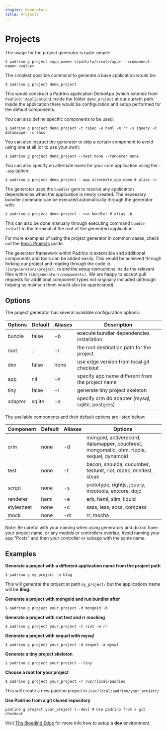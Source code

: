 ```yaml
---
chapter: Generators
title: Projects
---
```


# Projects

The usage for the project generator is quite simple:

```shell
$ padrino g project <app_name> </path/to/create/app> --<component-name> <value>
```

The simplest possible command to generate a base application would be:

```shell
$ padrino g project demo_project
```

This would construct a Padrino application DemoApp (which extends from
`Padrino::Application`) inside the folder `demo_project` at our current path.
Inside the application there would be configuration and setup performed for the
default components.

You can also define specific components to be used:

```shell
$ padrino g project demo_project -t rspec -e haml -m rr -s jquery -d datamapper -c sass
```

You can also instruct the generator to skip a certain component to avoid using
one at all (or to use your own):

```shell
$ padrino g project demo_project --test none --renderer none
```

You can also specify an alternate name for your core application using the
`--app` option:

```shell
$ padrino g project demo_project --app alternate_app_name # alias -n
```

The generator uses the `bundler` gem to resolve any application dependencies
when the application is newly created. The necessary bundler command can be
executed automatically through the generator with:

```shell
$ padrino g project demo_project --run_bundler # alias -b
```

This can also be done manually through executing command `bundle install` in the
terminal at the root of the generated application.

For more examples of using the project generator in common cases, check out the
[Basic Projects](/guides/getting-started/basic-projects "Basic Projects") guide.

The generator framework within Padrino is extensible and additional components
and tools can be added easily. This would be achieved through forking our
project and reading through the code in `lib/generators/project.rb` and the
setup instructions inside the relevant files within
`lib/generators/components/`. We are happy to accept pull requests for
additional component types not originally included (although helping us maintain
them would also be appreciated).

## Options

The project generator has several available configuration options:

Options | Default | Aliases | Description
------- | ------- | ------- | ------------------------------------------------
bundle  | false   | -b      | execute bundler dependencies installation
root    | .       | -r      | the root destination path for the project
dev     | false   | none    | use edge version from local git checkout
app     | nil     | -n      | specify app name different from the project name
tiny    | false   | -i      | generate tiny project skeleton
adapter | sqlite  | -a      | specify orm db adapter (mysql, sqlite, postgres)

The available components and their default options are listed below:

Component  | Default | Aliases | Options
---------- | ------- | ------- | ---------------------------------------------------------------------------------------
orm        | none    | -d      | mongoid, activerecord, datamapper, couchrest, mongomatic, ohm, ripple, sequel, dynamoid
test       | none    | -t      | bacon, shoulda, cucumber, testunit, riot, rspec, minitest, steak
script     | none    | -s      | prototype, rightjs, jquery, mootools, extcore, dojo
renderer   | haml    | -e      | erb, haml, slim, liquid
stylesheet | none    | -c      | sass, less, scss, compass
mock       | none    | -m      | rr, mocha

Note: Be careful with your naming when using generators and do not have your
project name, or any models or controllers overlap. Avoid naming your app
"Posts" and then your controller or subapp with the same name.

## Examples

**Generate a project with a different application name from the project path**

```shell
$ padrino g my_project -n blog
```

This will generate the project at path `my_project/` but the applications name
will be **Blog**.

**Generate a project with mongoid and run bundler after**

```shell
$ padrino g project your_project -d mongoid -b
```

**Generate a project with riot test and rr mocking**

```shell
$ padrino g project your_project -t riot -m rr
```

**Generate a project with sequel with mysql**

```shell
$ padrino g project your_project -d sequel -a mysql
```

**Generate a tiny project skeleton**

```shell
$ padrino g project your_project --tiny
```

**Choose a root for your project**

```shell
$ padrino g project your_project -r /usr/local/padrino
```

This will create a new padrino project in `/usr/local/padrino/your_project/`

**Use Padrino from a git cloned repository**

```shell
padrino g project your_project [--dev] # Use padrino from a git checkout
```

Visit [The Bleeding Edge](/guides/introduction/the-bleeding-edge "The Bleeding Edge") for
more info how to setup a **dev** environment.
